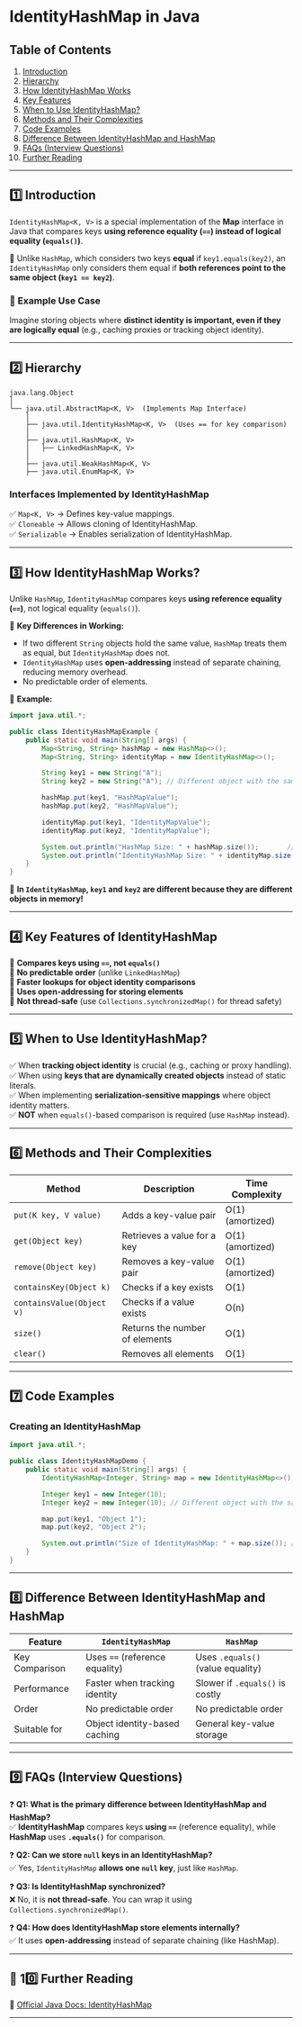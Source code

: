 

# **IdentityHashMap in Java**  

## **Table of Contents**  
1. [Introduction](#introduction)  
2. [Hierarchy](#hierarchy)  
3. [How IdentityHashMap Works](#how-identityhashmap-works)  
4. [Key Features](#key-features)  
5. [When to Use IdentityHashMap?](#when-to-use-identityhashmap)  
6. [Methods and Their Complexities](#methods-and-their-complexities)  
7. [Code Examples](#code-examples)  
8. [Difference Between IdentityHashMap and HashMap](#difference-between-identityhashmap-and-hashmap)  
9. [FAQs (Interview Questions)](#faqs-interview-questions)  
10. [Further Reading](#further-reading)  

---

## **1️⃣ Introduction**  

`IdentityHashMap<K, V>` is a special implementation of the **Map** interface in Java that compares keys **using reference equality (`==`) instead of logical equality (`equals()`)**.  

🔹 Unlike `HashMap`, which considers two keys **equal** if `key1.equals(key2)`, an `IdentityHashMap` only considers them equal if **both references point to the same object (`key1 == key2`)**.  

### **📌 Example Use Case**  
Imagine storing objects where **distinct identity is important, even if they are logically equal** (e.g., caching proxies or tracking object identity).  

---

## **2️⃣ Hierarchy**  

```
java.lang.Object  
│  
└── java.util.AbstractMap<K, V>  (Implements Map Interface)  
    │  
    ├── java.util.IdentityHashMap<K, V>  (Uses == for key comparison)  
    │  
    ├── java.util.HashMap<K, V>  
    │   ├── LinkedHashMap<K, V>  
    │  
    ├── java.util.WeakHashMap<K, V>  
    ├── java.util.EnumMap<K, V>  
```

### **Interfaces Implemented by IdentityHashMap**  
✅ `Map<K, V>` → Defines key-value mappings.  
✅ `Cloneable` → Allows cloning of IdentityHashMap.  
✅ `Serializable` → Enables serialization of IdentityHashMap.  

---

## **3️⃣ How IdentityHashMap Works?**  

Unlike `HashMap`, `IdentityHashMap` compares keys **using reference equality (`==`)**, not logical equality (`equals()`).  

📌 **Key Differences in Working:**  
- If two different `String` objects hold the same value, `HashMap` treats them as equal, but `IdentityHashMap` does not.  
- `IdentityHashMap` uses **open-addressing** instead of separate chaining, reducing memory overhead.  
- No predictable order of elements.  

🔹 **Example:**
```java
import java.util.*;

public class IdentityHashMapExample {
    public static void main(String[] args) {
        Map<String, String> hashMap = new HashMap<>();
        Map<String, String> identityMap = new IdentityHashMap<>();

        String key1 = new String("A");
        String key2 = new String("A"); // Different object with the same value

        hashMap.put(key1, "HashMapValue");
        hashMap.put(key2, "HashMapValue");

        identityMap.put(key1, "IdentityMapValue");
        identityMap.put(key2, "IdentityMapValue");

        System.out.println("HashMap Size: " + hashMap.size());       // Output: 1
        System.out.println("IdentityHashMap Size: " + identityMap.size()); // Output: 2
    }
}
```

🚀 **In `IdentityHashMap`, `key1` and `key2` are different because they are different objects in memory!**

---

## **4️⃣ Key Features of IdentityHashMap**  
🔹 **Compares keys using `==`, not `equals()`**  
🔹 **No predictable order** (unlike `LinkedHashMap`)  
🔹 **Faster lookups for object identity comparisons**  
🔹 **Uses open-addressing for storing elements**  
🔹 **Not thread-safe** (use `Collections.synchronizedMap()` for thread safety)  

---

## **5️⃣ When to Use IdentityHashMap?**  

✅ When **tracking object identity** is crucial (e.g., caching or proxy handling).  
✅ When using **keys that are dynamically created objects** instead of static literals.  
✅ When implementing **serialization-sensitive mappings** where object identity matters.  
✅ **NOT** when `equals()`-based comparison is required (use `HashMap` instead).  

---

## **6️⃣ Methods and Their Complexities**  

| **Method**              | **Description**                              | **Time Complexity** |
|-------------------------|----------------------------------------------|---------------------|
| `put(K key, V value)`   | Adds a key-value pair                        | O(1) (amortized)   |
| `get(Object key)`       | Retrieves a value for a key                  | O(1) (amortized)   |
| `remove(Object key)`    | Removes a key-value pair                     | O(1) (amortized)   |
| `containsKey(Object k)` | Checks if a key exists                        | O(1)               |
| `containsValue(Object v)` | Checks if a value exists                    | O(n)               |
| `size()`               | Returns the number of elements               | O(1)               |
| `clear()`              | Removes all elements                         | O(1)               |

---

## **7️⃣ Code Examples**  

### **Creating an IdentityHashMap**
```java
import java.util.*;

public class IdentityHashMapDemo {
    public static void main(String[] args) {
        IdentityHashMap<Integer, String> map = new IdentityHashMap<>();

        Integer key1 = new Integer(10);
        Integer key2 = new Integer(10); // Different object with the same value

        map.put(key1, "Object 1");
        map.put(key2, "Object 2");

        System.out.println("Size of IdentityHashMap: " + map.size()); // Output: 2
    }
}
```

---

## **8️⃣ Difference Between IdentityHashMap and HashMap**  

| Feature               | `IdentityHashMap`                         | `HashMap`                         |
|----------------------|---------------------------------|---------------------------------|
| Key Comparison      | Uses `==` (reference equality)  | Uses `.equals()` (value equality) |
| Performance        | Faster when tracking identity   | Slower if `.equals()` is costly |
| Order              | No predictable order            | No predictable order            |
| Suitable for      | Object identity-based caching   | General key-value storage       |

---

## **9️⃣ FAQs (Interview Questions)**  

❓ **Q1: What is the primary difference between IdentityHashMap and HashMap?**  
✅ **IdentityHashMap** compares keys **using `==`** (reference equality), while **HashMap** uses **`.equals()`** for comparison.  

❓ **Q2: Can we store `null` keys in an IdentityHashMap?**  
✅ Yes, `IdentityHashMap` **allows one `null` key**, just like `HashMap`.  

❓ **Q3: Is IdentityHashMap synchronized?**  
❌ No, it is **not thread-safe**. You can wrap it using `Collections.synchronizedMap()`.  

❓ **Q4: How does IdentityHashMap store elements internally?**  
✅ It uses **open-addressing** instead of separate chaining (like HashMap).  

---

## **🔗 10️⃣ Further Reading**  

📌 [Official Java Docs: IdentityHashMap](https://docs.oracle.com/javase/8/docs/api/java/util/IdentityHashMap.html)  

---
